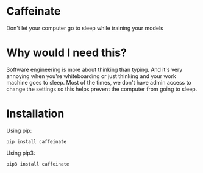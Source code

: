 # Caffeinate
Don't let your computer go to sleep while training your models

# Why would I need this?
Software engineering is more about thinking than typing. And it's very annoying when you're whiteboarding or just thinking and your work machine goes to sleep. Most of the times, we don't have admin access to change the settings so this helps prevent the computer from going to sleep.

# Installation
Using pip: 
```
pip install caffeinate
```

Using pip3:
```
pip3 install caffeinate
```

